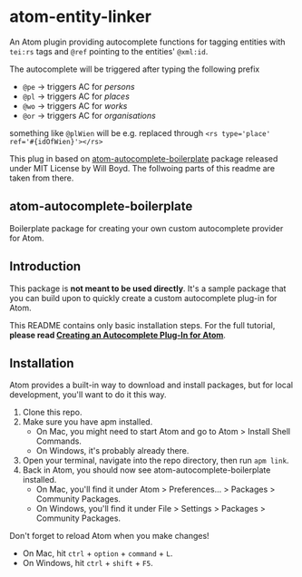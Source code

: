 # atom-entity-linker

An Atom plugin providing autocomplete functions for tagging entities with `tei:rs` tags and `@ref` pointing to the entities' `@xml:id`.

The autocomplete will be triggered after typing the following prefix

* `@pe` -> triggers AC for *persons*
* `@pl` -> triggers AC for *places*
* `@wo` -> triggers AC for *works*
* `@or` -> triggers AC for *organisations*

something like `@plWien` will be e.g. replaced through `<rs type='place' ref='#{idOfWien}'></rs>`

This plug in based on [atom-autocomplete-boilerplate](https://github.com/lonekorean/atom-autocomplete-boilerplate) package released under MIT License by Will Boyd. The follwoing parts of this readme are taken from there.

## atom-autocomplete-boilerplate

Boilerplate package for creating your own custom autocomplete provider for Atom.

## Introduction

This package is **not meant to be used directly**. It's a sample package that you can build upon to quickly create a custom autocomplete plug-in for Atom.

This README contains only basic installation steps. For the full tutorial, **please read [Creating an Autocomplete Plug-In for Atom](http://codersblock.com/blog/creating-an-autocomplete-plug-in-for-atom/)**.

## Installation

Atom provides a built-in way to download and install packages, but for local development, you'll want to do it this way.

1. Clone this repo.
2. Make sure you have apm installed.
    - On Mac, you might need to start Atom and go to Atom &gt; Install Shell Commands.
    - On Windows, it's probably already there.
3. Open your terminal, navigate into the repo directory, then run `apm link`.
4. Back in Atom, you should now see atom-autocomplete-boilerplate installed.
    - On Mac, you'll find it under Atom &gt; Preferences... &gt; Packages &gt; Community Packages.
    - On Windows, you'll find it under File &gt; Settings &gt; Packages &gt; Community Packages.

Don't forget to reload Atom when you make changes!
- On Mac, hit `ctrl` + `option` + `command` + `L`.
- On Windows, hit `ctrl` + `shift` + `F5`.
